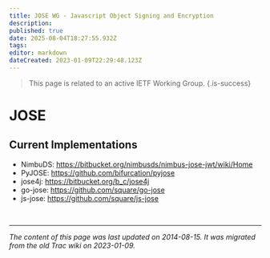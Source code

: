 ```yaml
---
title: JOSE WG - Javascript Object Signing and Encryption
description: 
published: true
date: 2025-08-04T18:27:55.932Z
tags: 
editor: markdown
dateCreated: 2023-01-09T22:29:48.123Z
---
```


> This page is related to an active IETF Working Group.
{.is-success}
# JOSE
## Current Implementations
- NimbuDS: https://bitbucket.org/nimbusds/nimbus-jose-jwt/wiki/Home
- PyJOSE: https://github.com/bifurcation/pyjose
- jose4j: https://bitbucket.org/b_c/jose4j
- go-jose: https://github.com/square/go-jose
- js-jose: https://github.com/square/js-jose

&nbsp;
&nbsp;
&nbsp;

---

*The content of this page was last updated on 2014-08-15. It was migrated from the old Trac wiki on 2023-01-09.*